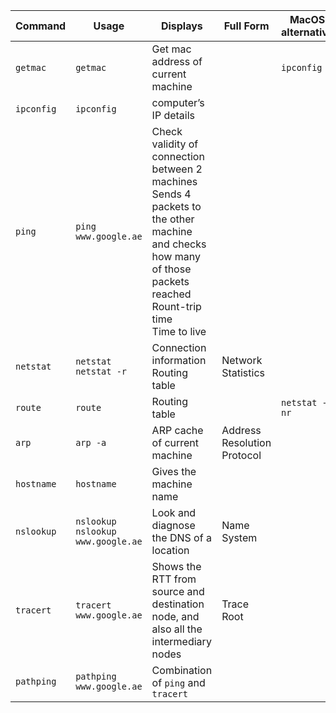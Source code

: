 | Command     | Usage                                    | Displays                                                     | Full Form                   | MacOS<br />alternative |
| ----------- | ---------------------------------------- | ------------------------------------------------------------ | --------------------------- | ---------------------- |
| `getmac`    | `getmac`                                 | Get mac address of current machine                           |                             | `ipconfig`             |
| `ipconfig`  | `ipconfig`                               | computer’s IP details                                        |                             |                        |
| `ping`      | `ping www.google.ae`                     | Check validity of connection between 2 machines<br />Sends 4 packets to the other machine and checks how many of those packets reached<br />Rount-trip time<br />Time to live |                             |                        |
| `netstat`   | `netstat`<br />`netstat -r`              | Connection information<br />Routing table                    | Network Statistics          |                        |
| `route`     | `route`                                  | Routing table                                                |                             | `netstat -nr`          |
| `arp`       | `arp -a`                                 | ARP cache of current machine                                 | Address Resolution Protocol |                        |
| `hostname`  | `hostname`                               | Gives the machine name                                       |                             |                        |
| `nslookup`  | `nslookup`<br />`nslookup www.google.ae` | Look and diagnose the DNS of a location                      | Name System                 |                        |
| `tracert`   | `tracert www.google.ae`                  | Shows the RTT from source and destination node, and also all the intermediary nodes | Trace Root                  |                        |
| `pathping`  | `pathping www.google.ae`                 | Combination of `ping` and `tracert`                          |                             |                        |

